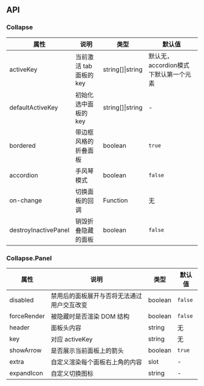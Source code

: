 ## API

### Collapse

| 属性       | 说明                    | 类型      | 默认值     |
| ---        | ---                     | ---       | ---        |
| activeKey  | 当前激活 tab 面板的 key | string[]\|string            | 默认无，accordion模式下默认第一个元素 |
| defaultActiveKey  | 初始化选中面板的 key | string[]\|string            | - |
| bordered  | 带边框风格的折叠面板 | boolean            | `true` |
| accordion  | 手风琴模式 | boolean            | `false` |
| on-change  | 切换面板的回调          | Function  | 无         |
| destroyInactivePanel | 销毁折叠隐藏的面板          | boolean    | `false` |

### Collapse.Panel

| 属性 | 说明 | 类型 | 默认值 |
| --- | --- | --- | --- |
| disabled | 禁用后的面板展开与否将无法通过用户交互改变 | boolean | `false` |
| forceRender | 被隐藏时是否渲染 DOM 结构 | boolean | `false` |
| header | 面板头内容 | string | 无 |
| key | 对应 activeKey | string | 无 |
| showArrow | 是否展示当前面板上的箭头 | boolean | `true` |
| extra | 自定义渲染每个面板右上角的内容 | slot | - |
| expandIcon | 自定义切换图标          | string    | - |
